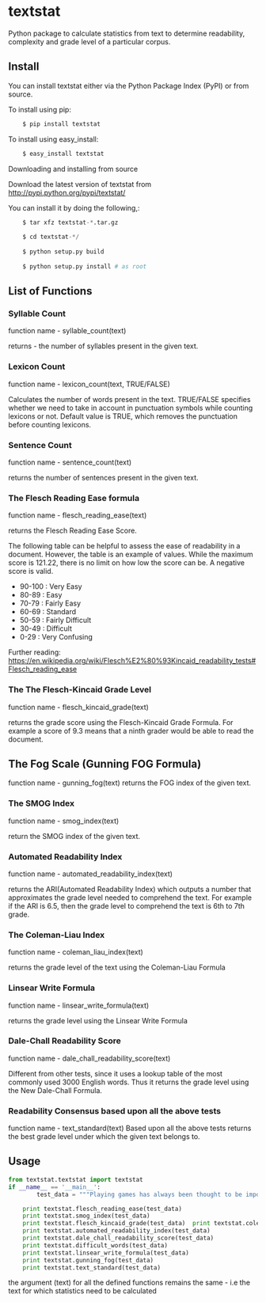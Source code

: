 textstat
========

Python package to calculate statistics from text to determine readability, complexity and grade level of a particular corpus.


Install
-------

You can install textstat either via the Python Package Index (PyPI) or from source.

To install using pip:

```python
	$ pip install textstat
```	

To install using easy_install:

```python	
	$ easy_install textstat
```

Downloading and installing from source

Download the latest version of textstat from http://pypi.python.org/pypi/textstat/

You can install it by doing the following,:

```python
    $ tar xfz textstat-*.tar.gz
   
    $ cd textstat-*/
   
    $ python setup.py build
   
    $ python setup.py install # as root
```

List of Functions
----

### Syllable Count

function name - syllable_count(text)

returns - the number of syllables present in the given text.

### Lexicon Count

function name - lexicon_count(text, TRUE/FALSE)

Calculates the number of words present in the text.
TRUE/FALSE specifies whether we need to take in account in punctuation symbols while counting lexicons or not.
Default value is TRUE, which removes the punctuation before counting lexicons.

### Sentence Count

function name - sentence_count(text)

returns the number of sentences present in the given text.


### The Flesch Reading Ease formula

function name - flesch_reading_ease(text)

returns the Flesch Reading Ease Score.

The following table can be helpful to assess the ease of readability in a document. However, the table is an
example of values. While the maximum score is 121.22, there is no limit on how low the score can be.
A negative score is valid.

* 90-100 : Very Easy 
* 80-89 : Easy 
* 70-79 : Fairly Easy 
* 60-69 : Standard 
* 50-59 : Fairly Difficult 
* 30-49 : Difficult 
* 0-29 : Very Confusing

Further reading: https://en.wikipedia.org/wiki/Flesch%E2%80%93Kincaid_readability_tests#Flesch_reading_ease

### The The Flesch-Kincaid Grade Level

function name - flesch_kincaid_grade(text)

returns the grade score using the Flesch-Kincaid Grade Formula.
</n>For example a score of 9.3 means that a ninth grader would be able to read the document.

## The Fog Scale (Gunning FOG Formula)
function name - gunning_fog(text)
returns the FOG index of the given text.

### The SMOG Index
function name - smog_index(text)

return the SMOG index of the given text.

### Automated Readability Index
function name - automated_readability_index(text)

returns the ARI(Automated Readability Index) which outputs a number that approximates the grade level needed to comprehend the text.
</n>For example if the ARI is 6.5, then the grade level to comprehend the text is 6th to 7th grade.

### The Coleman-Liau Index
function name - coleman_liau_index(text)

returns the grade level of the text using the Coleman-Liau Formula

### Linsear Write Formula
function name - linsear_write_formula(text)

returns the grade level using the Linsear Write Formula

### Dale-Chall Readability Score
function name - dale_chall_readability_score(text)

Different from other tests, since it uses a lookup table of the most commonly used 3000 English words.
Thus it returns the grade level using the New Dale-Chall Formula.
### Readability Consensus based upon all the above tests
function name - text_standard(text)
Based upon all the above tests returns the best grade level under which the given text belongs to.


Usage
----------
```python
from textstat.textstat import textstat
if __name__ == '__main__':
		test_data = """Playing games has always been thought to be important to the development of well-balanced and creative children; however, what part, if any, they should play in the lives of adults has never been researched that deeply. I believe that playing games is every bit as important for adults as for children. Not only is taking time out to play games with our children and other adults valuable to building interpersonal relationships but is also a wonderful way to release built up tension."""

	print textstat.flesch_reading_ease(test_data)
	print textstat.smog_index(test_data)
	print textstat.flesch_kincaid_grade(test_data)	print textstat.coleman_liau_index(test_data)
	print textstat.automated_readability_index(test_data)
	print textstat.dale_chall_readability_score(test_data)
	print textstat.difficult_words(test_data)
	print textstat.linsear_write_formula(test_data)
	print textstat.gunning_fog(test_data)
	print textstat.text_standard(test_data)
```

the argument (text) for all the defined functions remains the same - 
i.e the text for which statistics need to be calculated










